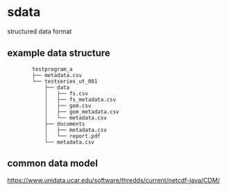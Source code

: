 # sdata
structured data format

## example data structure

```
        testprogram_a
        ├── metadata.csv
        └── testseries_ut_001
            ├── data
            │   ├── fs.csv
            │   ├── fs_metadata.csv
            │   ├── gom.csv
            │   ├── gom_metadata.csv
            │   └── metadata.csv
            ├── documents
            │   ├── metadata.csv
            │   └── report.pdf
            └── metadata.csv
```


## common data model

https://www.unidata.ucar.edu/software/thredds/current/netcdf-java/CDM/
